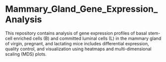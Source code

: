# Mammary_Gland_Gene_Expression_Analysis
This repository contains analysis of gene expression profiles of basal stem-cell enriched cells (B) and committed luminal cells (L) in the mammary gland of virgin, pregnant, and lactating mice  includes differential expression, quality control, and visualization using heatmaps and multi-dimensional scaling (MDS) plots.
